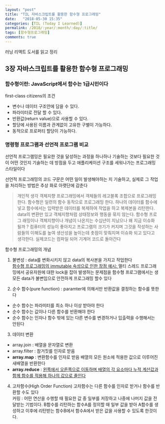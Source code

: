 ```yaml
---
layout: "post"
title: "TIL 자바스크립트를 활용한 함수형 프로그래밍"
date:   "2018-05-30 15:35"
categories: [TIL (Today I Learned)]
permalink: /2018/:year/:month/:day/:title/
tags: [함수형프로그래밍]
comments: true
---
```

러닝 리액트 도서를 읽고 정리  

## 3장 자바스크립트를 활용한 함수형 프로그래밍  

### 함수형이란: JavaScript에서 함수는 1급시민이다  

first-class citizens의 조건  
- 변수나 데이터 구조안에 담을 수 있다.  
- 파라미터로 전달 할 수 있다.  
- 반환값(return value)으로 사용할 수 있다.  
- 할당에 사용된 이름과 관계없이 고유한 구별이 가능하다.  
- 동적으로 프로퍼티 할당이 가능하다.  

### 명령형 프로그램과 선언적 프로그램 비교  
선언적 프로그램밍은 필요한 것을 달성하는 과정을 하나하나 기술하는 것보다 필요한 것이 어떤 것인지 기술하는
데 방점을 두고 애플리케이션 구조를 세워나가는 프로그래밍 스타일이다

선언적 프로그래밍의 코드 구문은 어떤 일이 발생해야하는 지 기술하고, 실제로 그 작업을 처리하는 방법은 추상
화로 아랫단에 감춘다
> 개인적 생각 객체지향 프로그래밍에서 객체들의 레고블록 조합으로 프로그래밍 한다. 함수형은 일련의
  함수 동작으로 프로그래밍 한다. 하나의 데이터를 함수에 넣고 함수에서는 입력받은 데이터를 복제하여 작업을
  하고 복제본을 리턴한다. data의 변환만 있고 객체지향처럼 상태정보와 행동을 묶지 않는다. 함수형 프로그
  래밍이나 객체지향이나 개념이 나온지는 수십년이 지났으나 왜 지금 이슈화 될까 ? 컴퓨터의 성능이 좋아지고
  프로그램의 크기가 커지며 그것을 작성하는 사람들의 이해도를 높여 생산성을 높이는데 촛점이 맞춰지며 이슈화
  되고 있다고 생각한다. 실제코드는 컴파일 되어 기계어 코드로 돌아간다  

함수형 프로그래밍의 개념  
1. 불변성 : data를 변화시키지 않고 data의 복사본을 가지고 작업한다  
   [함수형 프로그래밍의 immutable 속성으로 인한 장점 예시: ](http://tech.kakao.com/2016/04/27/rubics/)
   멀티 스레드 프로그래밍에서 공유자원에 대한 lock을 잡아 발생하는 문제점을  함수형 프로그램에서는 생모든 data가 불변임으로 안전하게 프로그래밍 할수 있다  

2. 순수 함수(pure function) : paramter에 의해서만 반환값을 결정하는 함수를 뜻한다  
  - 순수 함수는 파라미터를 최소 하나 이상 받아야 한다
  - 순수 함수는 값이나 다른 함수를 반환해야 한다
  - 순수 함수는 인자나 함수 밖에 있는 다른 변수를 변경하거나 입출력을 수행해서는 안된다  

3. 데이터 변환
  - array.join : 배열을 문자열로 변환  
  - array.filter : 참거짓를 인자로 받음
  - **array.map** : 변환함수를 인자로 받음 배열의 모든 원소에 적용한 값으로 이루어진 새배열을 반환한다
  - **array.reduce** : [왼쪽에서 오른쪽으로 이동하며 배열의 각 요소마다 누적 계산값과 함께 함수를 적용해 하나의 값으로 줄인다](https://developer.mozilla.org/ko/docs/Web/JavaScript/Reference/Global_Objects/Array/Reduce)

4. 고차함수(High Order Function)
  고차함수는 다른 함수를 인자로 받거나 함수를 반환할 수도 있다  
  커링 : 어떤 연산을 수행할 때 필요한 값 중 일부를 저장하고 나중에 나머지 값을 전달받는 기법이다. B함수를 리턴하는 함수A를 정의할 때 일부 값을 받아 A함수를 생성하고 이후에 리턴받는 함수B에서 함수A에서 받은 값을 사용할 수 있도록 한것이다.  
